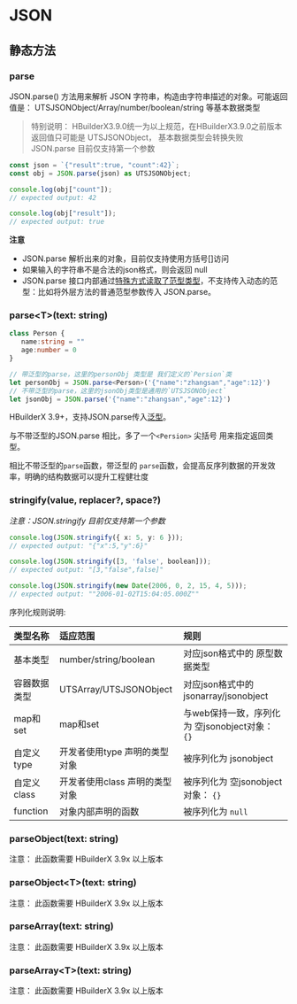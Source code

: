 # JSON

## 静态方法

### parse

JSON.parse() 方法用来解析 JSON 字符串，构造由字符串描述的对象。可能返回值是： UTSJSONObject/Array/number/boolean/string 等基本数据类型


> 特别说明：
> HBuilderX3.9.0统一为以上规范，在HBuilderX3.9.0之前版本 返回值只可能是 UTSJSONObject， 基本数据类型会转换失败
> JSON.parse 目前仅支持第一个参数

```ts
const json = `{"result":true, "count":42}`;
const obj = JSON.parse(json) as UTSJSONObject;

console.log(obj["count"]);
// expected output: 42

console.log(obj["result"]);
// expected output: true
```

**注意**

- JSON.parse 解析出来的对象，目前仅支持使用方括号[]访问
- 如果输入的字符串不是合法的json格式，则会返回 null
- JSON.parse 接口内部通过[特殊方式读取了范型类型](../generics.md#使用限制)，不支持传入动态的范型：比如将外层方法的普通范型参数传入 JSON.parse。


### parse\<T\>(text: string)

<!-- UTSJSON.JSON.parse.description -->

<!-- UTSJSON.JSON.parse.param -->

<!-- UTSJSON.JSON.parse.returnValue -->

 ```ts
class Person {
    name:string = ""
    age:number = 0
}

// 带泛型的parse，这里的personObj 类型是 我们定义的`Persion`类
let personObj = JSON.parse<Person>('{"name":"zhangsan","age":12}')
// 不带泛型的parse，这里的jsonObj类型是通用的`UTSJSONObject`
let jsonObj = JSON.parse('{"name":"zhangsan","age":12}')
```

HBuilderX 3.9+，支持JSON.parse传入[泛型](../generics.md)。

与不带泛型的JSON.parse 相比，多了一个`<Persion>` 尖括号 用来指定返回类型。

相比不带泛型的`parse`函数，带泛型的 `parse`函数，会提高反序列数据的开发效率，明确的结构数据可以提升工程健壮度


<!-- UTSJSON.JSON.parse.compatibility -->

### stringify(value, replacer?, space?)

*注意：JSON.stringify 目前仅支持第一个参数*

<!-- UTSJSON.JSON.stringify.description -->

<!-- UTSJSON.JSON.stringify.param -->

<!-- UTSJSON.JSON.stringify.returnValue -->

```ts
console.log(JSON.stringify({ x: 5, y: 6 }));
// expected output: "{"x":5,"y":6}"

console.log(JSON.stringify([3, 'false', boolean]));
// expected output: "[3,"false",false]"

console.log(JSON.stringify(new Date(2006, 0, 2, 15, 4, 5)));
// expected output: ""2006-01-02T15:04:05.000Z""

```

序列化规则说明:

|类型名称   |适应范围                       |规则|
|:--        |:--                            |:--|
|基本类型    |number/string/boolean          |对应json格式中的 原型数据类型|
|容器数据类型|UTSArray/UTSJSONObject         |对应json格式中的 jsonarray/jsonobject|
|map和set   |map和set                       |与web保持一致，序列化为 空jsonobject对象： `{}`|
|自定义type  |开发者使用type 声明的类型对象    |被序列化为 jsonobject|
|自定义class |开发者使用class 声明的类型对象   |被序列化为 空jsonobject对象： `{}` |
|function   |对象内部声明的函数               |被序列化为 `null` |


<!-- UTSJSON.JSON.stringify_1.description -->

<!-- UTSJSON.JSON.stringify_1.param -->

<!-- UTSJSON.JSON.stringify_1.returnValue -->

<!-- UTSJSON.JSON.stringify_1.compatibility -->

### parseObject(text: string)

注意： 此函数需要 HBuilderX 3.9x 以上版本

<!-- UTSJSON.JSON.parseObject.description -->

<!-- UTSJSON.JSON.parseObject.param -->

<!-- UTSJSON.JSON.parseObject.returnValue -->

<!-- UTSJSON.JSON.parseObject.compatibility -->

### parseObject\<T\>(text: string)

注意： 此函数需要 HBuilderX 3.9x 以上版本

<!-- UTSJSON.JSON.parseObject_1.description -->

<!-- UTSJSON.JSON.parseObject_1.param -->

<!-- UTSJSON.JSON.parseObject_1.returnValue -->

<!-- UTSJSON.JSON.parseObject_1.compatibility -->

### parseArray(text: string)

注意： 此函数需要 HBuilderX 3.9x 以上版本

<!-- UTSJSON.JSON.parseArray.description -->

<!-- UTSJSON.JSON.parseArray.param -->

<!-- UTSJSON.JSON.parseArray.returnValue -->

<!-- UTSJSON.JSON.parseArray.compatibility -->

### parseArray\<T\>(text: string)

注意： 此函数需要 HBuilderX 3.9x 以上版本

<!-- UTSJSON.JSON.parseArray_1.description -->

<!-- UTSJSON.JSON.parseArray_1.param -->

<!-- UTSJSON.JSON.parseArray_1.returnValue -->

<!-- UTSJSON.JSON.parseArray_1.compatibility -->

<!-- UTSJSON.JSON.tutorial -->
